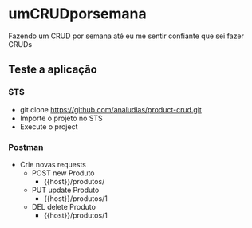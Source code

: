 # umCRUDporsemana

Fazendo um CRUD por semana até eu me sentir confiante que sei fazer CRUDs

## Teste a aplicação

### STS
- git clone https://github.com/analudias/product-crud.git
- Importe o projeto no STS
- Execute o project

### Postman
- Crie novas requests
  - POST new Produto
    - {{host}}/produtos/
  - PUT update Produto
    - {{host}}/produtos/1
  - DEL delete Produto
    - {{host}}/produtos/1
